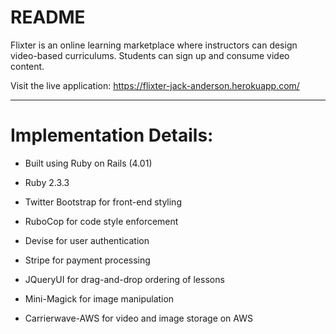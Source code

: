 # README

Flixter is an online learning marketplace where instructors can design
video-based curriculums. Students can sign up and consume video content.

Visit the live application: https://flixter-jack-anderson.herokuapp.com/

---

# Implementation Details:

* Built using Ruby on Rails (4.01)

* Ruby 2.3.3

* Twitter Bootstrap for front-end styling

* RuboCop for code style enforcement

* Devise for user authentication

* Stripe for payment processing

* JQueryUI for drag-and-drop ordering of lessons

* Mini-Magick for image manipulation

* Carrierwave-AWS for video and image storage on AWS